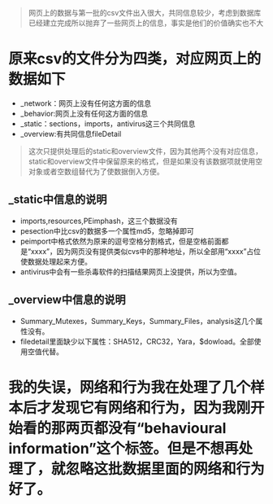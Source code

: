 > 网页上的数据与第一批的csv文件出入很大，共同信息较少，考虑到数据库已经建立完成所以抛弃了一些网页上的信息，事实是他们的价值确实也不大
# 原来csv的文件分为四类，对应网页上的数据如下
- _network：网页上没有任何这方面的信息
- _behavior:网页上没有任何这方面的信息
- _static：sections，imports，antivirus这三个共同信息
- _overview:有共同信息fileDetail
> 这次只提供处理后的static和overview文件，因为其他两个没有对应信息，static和overview文件中保留原来的格式，但是如果没有该数据项就使用空对象或者空数组替代为了使数据倒入方便。
## _static中信息的说明
- imports,resources,PEimphash，这三个数据没有
- pesection中比csv的数据多一个属性md5，忽略掉即可
- peimport中格式依然为原来的逗号空格分割格式，但是空格前面都是“xxxx”，因为网页没有提供类似cvs中的那种地址，所以全部用“xxxx”占位使数据处理起来方便。
- antivirus中会有一些杀毒软件的扫描结果网页上没提供，所以为空值。
## _overview中信息的说明
- Summary_Mutexes，Summary_Keys，Summary_Files，analysis这几个属性没有。
- filedetail里面缺少以下属性：SHA512，CRC32，Yara，$dowload。全部使用空值代替。

# 我的失误，网络和行为我在处理了几个样本后才发现它有网络和行为，因为我刚开始看的那两页都没有“behavioural information”这个标签。但是不想再处理了，就忽略这批数据里面的网络和行为好了。
